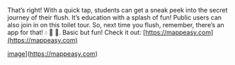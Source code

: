 That’s right! With a quick tap, students can get a sneak peek into the secret journey of their flush. It’s education with a splash of fun! Public users can also join in on this toilet tour. So, next time you flush, remember, there’s an app for that! 💧 🚽 🚀. Basic but fun!
Check it out:
[https://mappeasy.com](https://mappeasy.com)


[image](https://github.com/mappeasy/mappeasy.github.io/assets/147260512/e83add49-dd5e-40b5-9480-69426fa1df5f)](https://mappeasy.com)



